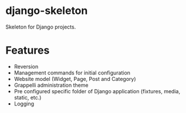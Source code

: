 django-skeleton
===============

Skeleton for Django projects.

# Features


- Reversion
- Management commands for initial configuration
- Website model (Widget, Page, Post and Category)
- Grappelli administration theme
- Pre configured specific folder of Django application (fixtures, media, static, etc.)
- Logging

